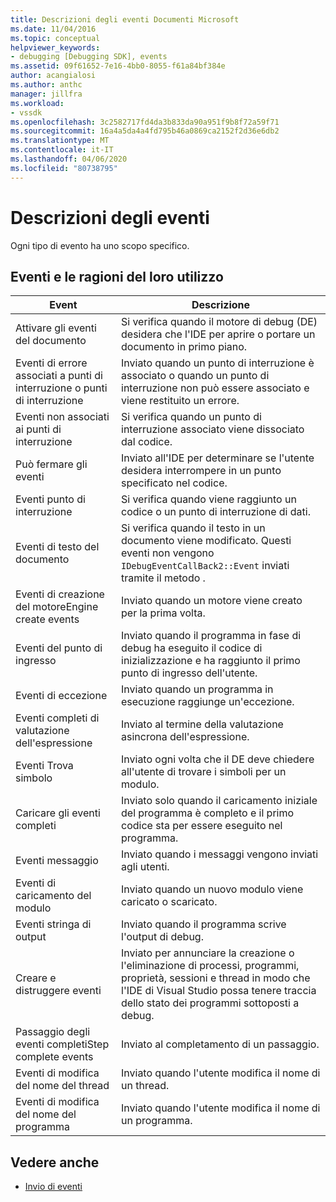 ```yaml
---
title: Descrizioni degli eventi Documenti Microsoft
ms.date: 11/04/2016
ms.topic: conceptual
helpviewer_keywords:
- debugging [Debugging SDK], events
ms.assetid: 09f61652-7e16-4bb0-8055-f61a84bf384e
author: acangialosi
ms.author: anthc
manager: jillfra
ms.workload:
- vssdk
ms.openlocfilehash: 3c2582717fd4da3b833da90a951f9b8f72a59f71
ms.sourcegitcommit: 16a4a5da4a4fd795b46a0869ca2152f2d36e6db2
ms.translationtype: MT
ms.contentlocale: it-IT
ms.lasthandoff: 04/06/2020
ms.locfileid: "80738795"
---
```

# <a name="event-descriptions"></a>Descrizioni degli eventi
Ogni tipo di evento ha uno scopo specifico.

## <a name="events-and-the-reasons-for-their-use"></a>Eventi e le ragioni del loro utilizzo

|Event|Descrizione|
|-----------|-----------------|
|Attivare gli eventi del documento|Si verifica quando il motore di debug (DE) desidera che l'IDE per aprire o portare un documento in primo piano.|
|Eventi di errore associati a punti di interruzione o punti di interruzione|Inviato quando un punto di interruzione è associato o quando un punto di interruzione non può essere associato e viene restituito un errore.|
|Eventi non associati ai punti di interruzione|Si verifica quando un punto di interruzione associato viene dissociato dal codice.|
|Può fermare gli eventi|Inviato all'IDE per determinare se l'utente desidera interrompere in un punto specificato nel codice.|
|Eventi punto di interruzione|Si verifica quando viene raggiunto un codice o un punto di interruzione di dati.|
|Eventi di testo del documento|Si verifica quando il testo in un documento viene modificato. Questi eventi non vengono `IDebugEventCallBack2::Event` inviati tramite il metodo .|
|Eventi di creazione del motoreEngine create events|Inviato quando un motore viene creato per la prima volta.|
|Eventi del punto di ingresso|Inviato quando il programma in fase di debug ha eseguito il codice di inizializzazione e ha raggiunto il primo punto di ingresso dell'utente.|
|Eventi di eccezione|Inviato quando un programma in esecuzione raggiunge un'eccezione.|
|Eventi completi di valutazione dell'espressione|Inviato al termine della valutazione asincrona dell'espressione.|
|Eventi Trova simbolo|Inviato ogni volta che il DE deve chiedere all'utente di trovare i simboli per un modulo.|
|Caricare gli eventi completi|Inviato solo quando il caricamento iniziale del programma è completo e il primo codice sta per essere eseguito nel programma.|
|Eventi messaggio|Inviato quando i messaggi vengono inviati agli utenti.|
|Eventi di caricamento del modulo|Inviato quando un nuovo modulo viene caricato o scaricato.|
|Eventi stringa di output|Inviato quando il programma scrive l'output di debug.|
|Creare e distruggere eventi|Inviato per annunciare la creazione o l'eliminazione di processi, programmi, proprietà, sessioni e thread in modo che l'IDE di Visual Studio possa tenere traccia dello stato dei programmi sottoposti a debug.|
|Passaggio degli eventi completiStep complete events|Inviato al completamento di un passaggio.|
|Eventi di modifica del nome del thread|Inviato quando l'utente modifica il nome di un thread.|
|Eventi di modifica del nome del programma|Inviato quando l'utente modifica il nome di un programma.|

## <a name="see-also"></a>Vedere anche
- [Invio di eventi](../../extensibility/debugger/sending-events.md)
